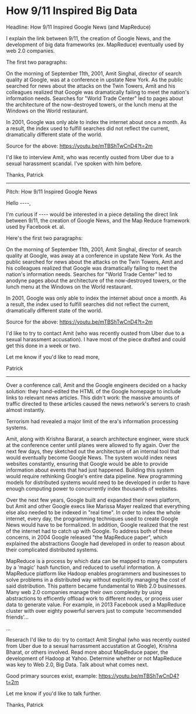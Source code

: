 # How 9/11 Inspired Big Data

Headline: How 9/11 Inspired Google News (and MapReduce)

I explain the link between 9/11, the creation of Google News, and the development of big data
frameworks (ex. MapReduce) eventually used by web 2.0 companies.

The first two paragraphs:

On the morning of September 11th, 2001, Amit Singhal, director of search quality at Google, was at a
conference in upstate New York. As the public searched for news about the attacks on the Twin
Towers, Amit and his colleagues realized that Google was dramatically failing to meet the nation's
information needs. Searches for "World Trade Center" led to pages about the architecture of the
now-destroyed towers, or the lunch menu at the Windows on the World restaurant.

In 2001, Google was only able to index the internet about once a month. As a result, the index used
to fulfill searches did not reflect the current, dramatically different state of the world.

Source for the above: https://youtu.be/mTBShTwCnD4?t=2m

I'd like to interview Amit, who was recently ousted from Uber due to a sexual harassment scandal.
I've spoken with him before.

Thanks,
Patrick

---


Pitch: How 9/11 Inspired Google News

Hello ----,

I'm curious if ---- would be interested in a piece detailing the direct link between 9/11, the
creation of Google News, and the Map Reduce framework used by Facebook et. al.

Here's the first two paragraphs:

On the morning of September 11th, 2001, Amit Singhal, director of search quality at Google, was away
at a conference in upstate New York. As the public searched for news about the attacks on the Twin
Towers, Amit and his colleagues realized that Google was dramatically failing to meet the nation's
information needs. Searches for "World Trade Center" led to anodyne pages about the architecture of
the now-destroyed towers, or the lunch menu at the Windows on the World restaurant.

In 2001, Google was only able to index the internet about once a month. As a result, the index used
to fulfill searches did not reflect the current, dramatically different state of the world.

Source for the above: https://youtu.be/mTBShTwCnD4?t=2m

I'd like to try to contact Amit (who was recently ousted from Uber due to a sexual harassment
accusation). I have most of the piece drafted and could get this done in a week or two.

Let me know if you'd like to read more,

Patrick

---

Over a conference call, Amit and the Google engineers decided on a hacky
solution: they hand-edited the HTML of the Google homepage to include links to
relevant news articles. This didn't work: the massive amounts of traffic
directed to these articles caused the news network's servers to crash almost
instantly.

Terrorism had revealed a major limit of the era's information processing
systems.

Amit, along with Krishna Bararat, a search architecture engineer, were stuck at
the conference center until planes were allowed to fly again. Over the next few
days, they sketched out the architecture of an internal tool that would
eventually become Google News. The system would index news websites constantly,
ensuring that Google would be able to provide information about events that had
just happened. Building this system would require rethinking Google's entire
data pipeline. New programming models for distributed systems would need to be
developed in order to have enough computing power to concurrently index
thousands of websites.

Over the next few years, Google built and expanded their news platform, but
Amit and other Google execs like Marissa Mayer realized that everything else
also needed to be indexed in "real time".  In order to index the whole
internet, every day, the programming techniques used to create Google News
would have to be formalized.  In addition, Google realized that the rest of the
internet had to catch up with Google. To address both of these concerns, in
2004 Google released "the MapReduce paper", which explained the abstractions
Google had developed in order to reason about their complicated distributed
systems.

MapReduce is a process by which data can be mapped to many computers by a
'magic' hash function, and reduced to useful information. A MapReduce platform
like Hadoop enables programmers and businesses to solve problems in a
distributed way without explicitly managing the cost of said distribution. This
pattern became fundamental to Web 2.0 businesses.  Many web 2.0 companies
manage their own complexity by using abstractions to efficently offload work to
different nodes, or process user data to generate value. For example, in 2013
Facebook used a MapReduce cluster with over eighty powerful servers just to
compute 'recommended friends'...

...

Reserach I'd like to do: try to contact Amit Singhal (who was recently ousted
from Uber due to a sexual harrassment accustation at Google), Krishna Bharat, or
others involved.  Read more about MapReduce paper, the development of Hadoop at
Yahoo. Determine whether or not MapReduce was key to Web 2.0, Big Data. Talk
about what comes next.

Good primary sources exist, example: https://youtu.be/mTBShTwCnD4?t=2m

Let me know if you'd like to talk further.

Thanks,
Patrick

